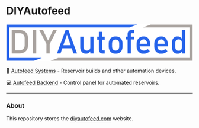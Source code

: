 # DIYAutofeed

![DIYAutofeed Logo](./assets/images/logo.png)

:potable_water: [Autofeed Systems](https://github.com/StarlightAutomation/autofeed-systems) - Reservoir builds and
other automation devices.

:computer: [Autofeed Backend](https://github.com/StarlightAutomation/autofeed-backend) - Control panel for automated
reservoirs.

---

### About

This repository stores the [diyautofeed.com](https://diyautofeed.com) website.
